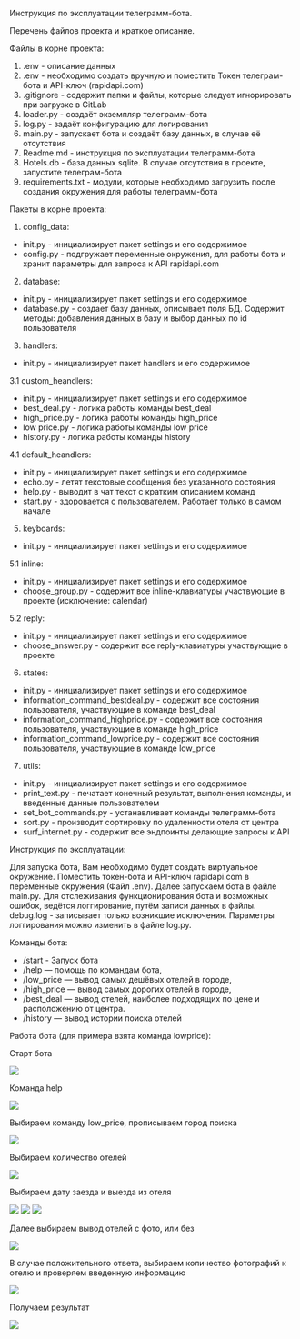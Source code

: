 Инструкция по эксплуатации телеграмм-бота.

Перечень файлов проекта и краткое описание.

Файлы в корне проекта:

1) .env - описание данных
2) .env - необходимо создать вручную и поместить Токен телеграм-бота и API-ключ (rapidapi.com)
3) .gitignore - содержит папки и файлы, которые следует игнорировать при загрузке в GitLab
4) loader.py - создаёт экземпляр телеграмм-бота
5) log.py - задаёт конфигурацию для логирования
6) main.py - запускает бота и создаёт базу данных, в случае её отсутствия
7) Readme.md - инструкция по эксплуатации телеграмм-бота
8) Hotels.db - база данных sqlite. В случае отсутствия в проекте, запустите телеграм-бота
9) requirements.txt - модули, которые необходимо загрузить после создания окружения для работы телеграмм-бота

Пакеты в корне проекта:

1. config_data:
* init.py - инициализирует пакет settings и его содержимое
* config.py - подгружает переменные окружения, для работы бота и хранит параметры для запроса к API rapidapi.com

2. database:
* init.py - инициализирует пакет settings и его содержимое
* database.py - создает базу данных, описывает поля БД. Содержит методы: добавления данных в базу и выбор данных по id пользователя

3. handlers:
* init.py - инициализирует пакет handlers и его содержимое

3.1 custom_heandlers:
* init.py - инициализирует пакет settings и его содержимое
* best_deal.py - логика работы команды best_deal
* high_price.py - логика работы команды high_price
* low price.py - логика работы команды low price
* history.py - логика работы команды history

4.1 default_heandlers:
* init.py - инициализирует пакет settings и его содержимое
* echo.py - летят текстовые сообщения без указанного состояния
* help.py - выводит в чат текст с кратким описанием команд
* start.py - здоровается с пользователем. Работает только в самом начале

5. keyboards:
* init.py - инициализирует пакет settings и его содержимое

5.1 inline:
* init.py - инициализирует пакет settings и его содержимое
* choose_group.py - содержит все inline-клавиатуры участвующие в проекте (исключение: calendar)

5.2 reply:
* init.py - инициализирует пакет settings и его содержимое
* choose_answer.py - содержит все reply-клавиатуры участвующие в проекте

6. states:
* init.py - инициализирует пакет settings и его содержимое
* information_command_bestdeal.py - содержит все состояния пользователя, участвующие в команде best_deal
* information_command_highprice.py - содержит все состояния пользователя, участвующие в команде high_price
* information_command_lowprice.py - содержит все состояния пользователя, участвующие в команде low_price

7. utils:
* init.py - инициализирует пакет settings и его содержимое
* print_text.py - печатает конечный результат, выполнения команды, и введенные данные пользователем
* set_bot_commands.py - устанавливает команды телеграмм-бота
* sort.py - производит сортировку по удаленности отеля от центра
* surf_internet.py - содержит все эндпоинты делающие запросы к API

Инструкция по эксплуатации:

Для запуска бота, Вам необходимо будет создать виртуальное окружение. 
Поместить токен-бота и API-ключ rapidapi.com в переменные окружения (Файл .env). 
Далее запускаем бота в файле main.py. Для отслеживания функционирования бота и возможных ошибок, ведётся логгирование, путём записи данных в файлы. 
debug.log - записывает только возникшие исключения. 
Параметры логгирования можно изменить в файле log.py.

Команды бота:
* /start - Запуск бота
* /help — помощь по командам бота,
* /low_price — вывод самых дешёвых отелей в городе,
* /high_price — вывод самых дорогих отелей в городе,
* /best_deal — вывод отелей, наиболее подходящих по цене и расположению от центра.
* /history — вывод истории поиска отелей

Работа бота (для примера взята команда lowprice):

Старт бота

![](media/start.png)

Команда help

![](media/help.png)

Выбираем команду low_price, прописываем город поиска

![](media/choose_city.png)

Выбираем количество отелей

![](media/numbers_hotel.png)

Выбираем дату заезда и выезда из отеля

![](media/calendar_1.png)
![](media/calendar_2.png)
![](media/calendar_3.png)

Далее выбираем вывод отелей с фото, или без

![](media/choose_photo.png)

В случае положительного ответа, выбираем количество фотографий к отелю и проверяем введенную информацию

![](media/numbers_photo.png)

Получаем результат

![](media/result.png)